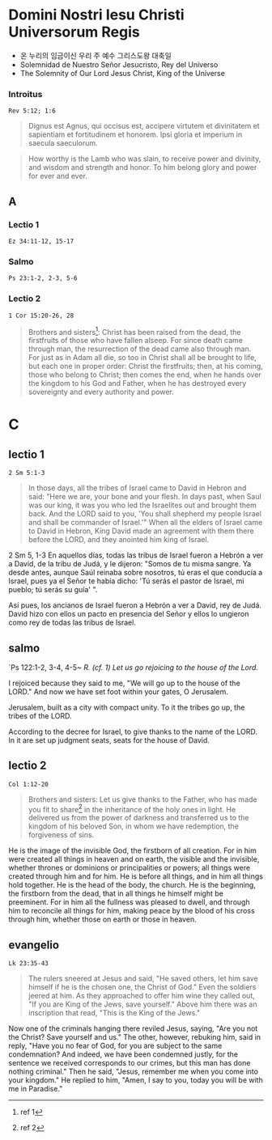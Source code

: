 # Domini Nostri Iesu Christi Universorum Regis
- 온 누리의 임금이신 우리 주 예수 그리스도왕 대축일
- Solemnidad de Nuestro Señor Jesucristo, Rey del Universo
- The Solemnity of Our Lord Jesus Christ, King of the Universe

### Introitus
`Rev 5:12; 1:6`
> Dignus est Agnus, qui occisus est, accipere virtutem et divinitatem et sapientiam et fortitudinem et honorem. Ipsi gloria et imperium in saecula saeculorum.

> How worthy is the Lamb who was slain, to receive power and divinity, and wisdom and strength and honor. To him belong glory and power for ever and ever.



## A

### Lectio 1
`Ez 34:11-12, 15-17`


### Salmo
`Ps 23:1-2, 2-3, 5-6`


### Lectio 2
`1 Cor 15:20-26, 28`
> Brothers and sisters[^1]: Christ has been raised from the dead, the firstfruits of those who have fallen alseep. For since death came through man, the resurrection of the dead came also through man. For just as in Adam all die, so too in Christ shall all be brought to life, but each one in proper order: Christ the firstfruits; then, at his coming, those who belong to Christ; then comes the end, when he hands over the kingdom to his God and Father, when he has destroyed every sovereignty and every authority and power. 

[^1]: ref 1


# C

## lectio 1
`2 Sm 5:1-3`
> In those days, all the tribes of Israel came to David in Hebron and said:
"Here we are, your bone and your flesh.
In days past, when Saul was our king,
it was you who led the Israelites out and brought them back.
And the LORD said to you,
'You shall shepherd my people Israel
and shall be commander of Israel.'"
When all the elders of Israel came to David in Hebron,
King David made an agreement with them there before the LORD,
and they anointed him king of Israel.

2 Sm 5, 1-3
En aquellos días, todas las tribus de Israel fueron a Hebrón a ver a David, de la tribu de Judá, y le dijeron: "Somos de tu misma sangre. Ya desde antes, aunque Saúl reinaba sobre nosotros, tú eras el que conducía a Israel, pues ya el Señor te había dicho: 'Tú serás el pastor de Israel, mi pueblo; tú serás su guía' ".

Así pues, los ancianos de Israel fueron a Hebrón a ver a David, rey de Judá. David hizo con ellos un pacto en presencia del Señor y ellos lo ungieron como rey de todas las tribus de Israel.


## salmo
`Ps 122:1-2, 3-4, 4-5~
*R. (cf. 1) Let us go rejoicing to the house of the Lord.*

I rejoiced because they said to me,
"We will go up to the house of the LORD."
And now we have set foot
within your gates, O Jerusalem.


Jerusalem, built as a city
with compact unity.
To it the tribes go up,
the tribes of the LORD.


According to the decree for Israel,
to give thanks to the name of the LORD.
In it are set up judgment seats,
seats for the house of David.

## lectio 2
`Col 1:12-20`
> Brothers and sisters:
Let us give thanks to the Father,
who has made you fit to share[^2]
in the inheritance of the holy ones in light.
He delivered us from the power of darkness
and transferred us to the kingdom of his beloved Son,
in whom we have redemption, the forgiveness of sins.

He is the image of the invisible God,
the firstborn of all creation.
For in him were created all things in heaven and on earth,
the visible and the invisible,
whether thrones or dominions or principalities or powers;
all things were created through him and for him.
He is before all things,
and in him all things hold together.
He is the head of the body, the church.
He is the beginning, the firstborn from the dead,
that in all things he himself might be preeminent.
For in him all the fullness was pleased to dwell,
and through him to reconcile all things for him,
making peace by the blood of his cross
through him, whether those on earth or those in heaven.


## evangelio
`Lk 23:35-43`
> The rulers sneered at Jesus and said,
"He saved others, let him save himself
if he is the chosen one, the Christ of God."
Even the soldiers jeered at him.
As they approached to offer him wine they called out,
"If you are King of the Jews, save yourself."
Above him there was an inscription that read,
"This is the King of the Jews."

Now one of the criminals hanging there reviled Jesus, saying,
"Are you not the Christ?
Save yourself and us."
The other, however, rebuking him, said in reply,
"Have you no fear of God,
for you are subject to the same condemnation?
And indeed, we have been condemned justly,
for the sentence we received corresponds to our crimes,
but this man has done nothing criminal."
Then he said,
"Jesus, remember me when you come into your kingdom."
He replied to him,
"Amen, I say to you,
today you will be with me in Paradise."


[^2]: ref 2